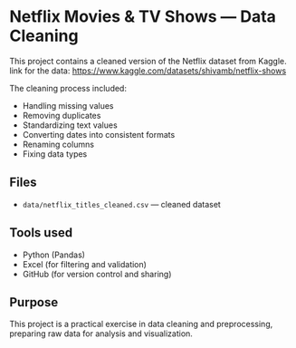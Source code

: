 # Netflix Movies & TV Shows — Data Cleaning

This project contains a cleaned version of the Netflix dataset from Kaggle.
link for the data: https://www.kaggle.com/datasets/shivamb/netflix-shows

The cleaning process included:
- Handling missing values
- Removing duplicates
- Standardizing text values
- Converting dates into consistent formats
- Renaming columns
- Fixing data types

## Files
- `data/netflix_titles_cleaned.csv` — cleaned dataset

## Tools used
- Python (Pandas)
- Excel (for filtering and validation)
- GitHub (for version control and sharing)

## Purpose
This project is a practical exercise in data cleaning and preprocessing, preparing raw data for analysis and visualization.
